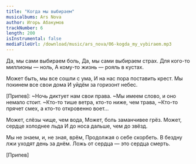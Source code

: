 ```yaml
---
title: "Когда мы выбираем"
musicalbums: Ars Nova
author: Игорь Абакумов
trackNumber: 6
length: 200
isInstrumental: false
mediaFileUrl: /download/music/ars_nova/06-kogda_my_vybiraem.mp3
---
```


Да, мы сами выбираем боль,
Да, мы сами выбираем страх.
Для кого-то миллионы — ноль,
А кому-то жизнь — рояль в кустах.

Может быть, мы все сошли с ума,
И на нас пора поставить крест.
Мы покинем все свои дома
И уйдём за горизонт небес.

[Припев]:
~Ночь диктует нам свои права.
~Мы имеем слово, и оно немало стоит.
~Кто-то тише ветра, кто-то ниже, чем трава,
~Кто-то прячет смех, а кто-то откровенно воет...

Может, слёзы чище, чем вода,
Может, боль заманчивее грёз.
Может, сердце холоднее льда
И до носа дальше, чем до звёзд.

Мы не знаем, и, не зная, врём,
Продолжая о себе скорбеть.
В бездну лжи уходят день за днём.
Ложь от сердца — это сердца смерть.

[Припев]
